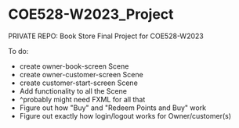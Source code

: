 # COE528-W2023_Project
PRIVATE REPO: Book Store Final Project for COE528-W2023

To do:
- create owner-book-screen Scene
- create owner-customer-screen Scene
- create customer-start-screen Scene
- Add functionality to all the Scene
- ^probably might need FXML for all that
- Figure out how "Buy" and "Redeem Points and Buy" work
- Figure out exactly how login/logout works for Owner/customer(s)
